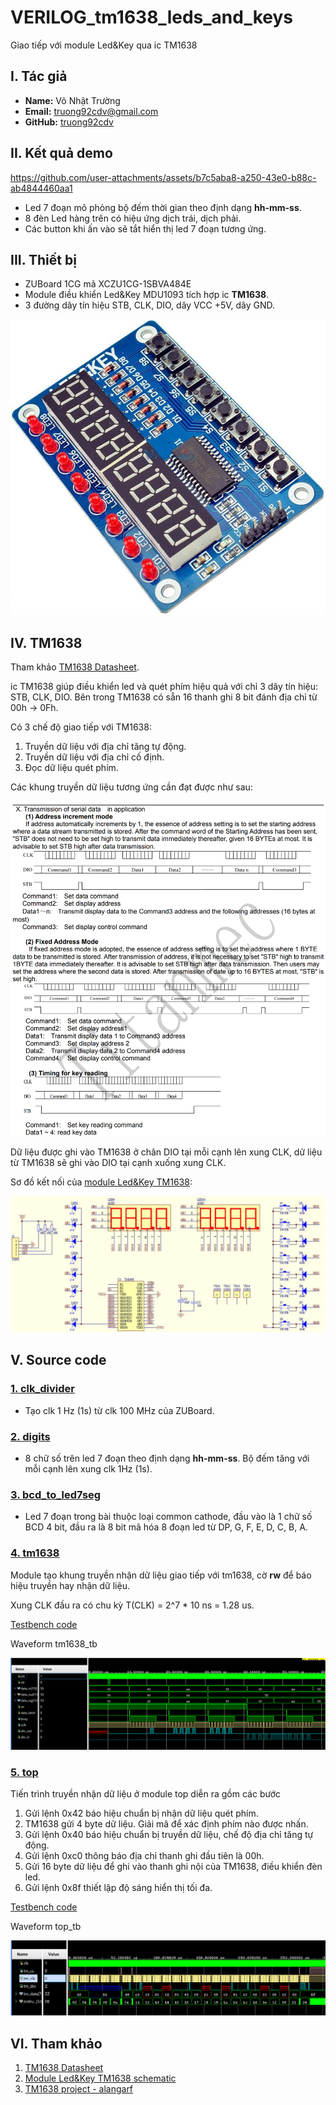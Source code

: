 # VERILOG_tm1638_leds_and_keys

Giao tiếp với module Led&Key qua ic TM1638

## I. Tác giả

- **Name:** Võ Nhật Trường
- **Email:** truong92cdv@gmail.com
- **GitHub:** [truong92cdv](https://github.com/truong92cdv)

## II. Kết quả demo

https://github.com/user-attachments/assets/b7c5aba8-a250-43e0-b88c-ab4844460aa1

- Led 7 đoạn mô phỏng bộ đếm thời gian theo định dạng **hh-mm-ss**. 
- 8 đèn Led hàng trên có hiệu ứng dịch trái, dịch phải.
- Các button khi ấn vào sẽ tắt hiển thị led 7 đoạn tương ứng.

## III. Thiết bị

- ZUBoard 1CG mã XCZU1CG-1SBVA484E
- Module điều khiển Led&Key MDU1093 tích hợp ic **TM1638**.
- 3 đường dây tín hiệu STB, CLK, DIO, dây VCC +5V, dây GND.

![module Led&Key TM1638](./images/module_tm1638_ledandkey.jpg)

## IV. TM1638

Tham khảo [TM1638 Datasheet](./refs/TM1638.PDF).

ic TM1638 giúp điều khiển led và quét phím hiệu quả với chỉ 3 dây tín hiệu: STB, CLK, DIO. Bên trong TM1638 có sẵn 16 thanh ghi 8 bit đánh địa chỉ từ 00h -> 0Fh.

Có 3 chế độ giao tiếp với TM1638:
1. Truyền dữ liệu với địa chỉ tăng tự động.
2. Truyền dữ liệu với địa chỉ cố định.
3. Đọc dữ liệu quét phím.

Các khung truyền dữ liệu tương ứng cần đạt được như sau:

![TM1638 3 transmission modes](./images/tm1638_3modes.png)

Dữ liệu được ghi vào TM1638 ở chân DIO tại mỗi cạnh lên xung CLK, dữ liệu từ TM1638 sẽ ghi vào DIO tại cạnh xuống xung CLK.

Sơ đồ kết nối của [module Led&Key TM1638](./refs/TM1638_schematic.pdf):

![TM1638_schematic](./images/tm1638_schematic.png)

## V. Source code

### [1. clk_divider](./src/clk_divider.v)

- Tạo clk 1 Hz (1s) từ clk 100 MHz của ZUBoard.

### [2. digits](./src/digits.v)

- 8 chữ số trên led 7 đoạn theo định dạng **hh-mm-ss**. Bộ đếm tăng với mỗi cạnh lên xung clk 1Hz (1s).

### [3. bcd_to_led7seg](./src/bcd_to_led7seg.v)

- Led 7 đoạn trong bài thuộc loại common cathode, đầu vào là 1 chữ số BCD 4 bit, đầu ra là 8 bit mã hóa 8 đoạn led từ DP, G, F, E, D, C, B, A.

### [4. tm1638](./src/tm1638.v)

Module tạo khung truyền nhận dữ liệu giao tiếp với tm1638, cờ **rw** để báo hiệu truyền hay nhận dữ liệu.

Xung CLK đầu ra có chu kỳ T(CLK) = 2^7 * 10 ns = 1.28 us.

[Testbench code](./tb/tm1638_tb.v)

Waveform tm1638_tb

![waveform_tm1638_tb](./images/waveform_tm1638_tb.png)

### [5. top](./src/top.v)

Tiến trình truyền nhận dữ liệu ở module top diễn ra gồm các bước
1. Gửi lệnh 0x42 báo hiệu chuẩn bị nhận dữ liệu quét phím.
2. TM1638 gửi 4 byte dữ liệu. Giải mã để xác định phím nào được nhấn.
3. Gửi lệnh 0x40 báo hiệu chuẩn bị truyền dữ liệu, chế độ địa chỉ tăng tự động.
4. Gửi lệnh 0xc0 thông báo địa chỉ thanh ghi đầu tiên là 00h.
5. Gửi 16 byte dữ liệu để ghi vào thanh ghi nội của TM1638, điều khiển đèn led.
6. Gửi lệnh 0x8f thiết lập độ sáng hiển thị tối đa.

[Testbench code](./tb/top_tb.v)

Waveform top_tb

![waveform_top_tb](./images/waveform_top_tb.png)

## VI. Tham khảo

1. [TM1638 Datasheet](./refs/TM1638.PDF)
2. [Module Led&Key TM1638 schematic](./refs/TM1638_schematic.pdf)
3. [TM1638 project - alangarf](https://github.com/alangarf/tm1638-verilog)
